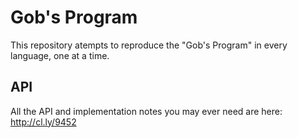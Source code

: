 Gob's Program
=============

This repository atempts to reproduce the "Gob's Program" in every
language, one at a time.

API
---

All the API and implementation notes you may ever need are here: http://cl.ly/9452
